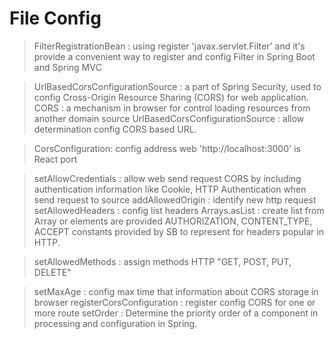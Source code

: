 # File Config
> FilterRegistrationBean : using register 'javax.servlet.Filter' and it's provide a convenient way to register and config Filter in Spring Boot and Spring MVC

> UrlBasedCorsConfigurationSource : a part of Spring Security, used to config Cross-Origin Resource Sharing (CORS) for web application.
> CORS : a mechanism in browser for control loading resources from another domain source
> UrlBasedCorsConfigurationSource : allow determination config CORS based URL.

> CorsConfiguration: config address web 'http://localhost:3000' is React port

> setAllowCredentials : allow web send request CORS by including authentication information like Cookie, HTTP Authentication when send request to source
> addAllowedOrigin : identify new http request 
> setAllowedHeaders : config list headers 
> Arrays.asList : create list from Array or elements are provided
> AUTHORIZATION, CONTENT_TYPE, ACCEPT constants provided by SB to represent for headers popular in HTTP.

> setAllowedMethods : assign methods HTTP "GET, POST, PUT, DELETE"

> setMaxAge : config max time that information about CORS storage in browser
> registerCorsConfiguration : register config CORS for one or more route
> setOrder : Determine the priority order of a component in processing and configuration in Spring.



